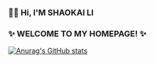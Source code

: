 ### 👋😄 Hi, I'M SHAOKAI LI 

### ✨ WELCOME TO MY HOMEPAGE! ✨ 

<!--
**shaokai1209/shaokai1209** is a ✨ _special_ ✨ repository because its `README.md` (this file) appears on your GitHub profile.

Here are some ideas to get you started:

- 🔭 I’m currently working on ...
- 🌱 I’m currently learning ...
- 👯 I’m looking to collaborate on ...
- 🤔 I’m looking for help with ...
- 💬 Ask me about ...
- 📫 How to reach me: ...
- 😄 Pronouns: ...
- ⚡ Fun fact: ...
-->

[![Anurag's GitHub stats](https://github-readme-stats.vercel.app/api?username=shaokai1209)](https://github.com/anuraghazra/github-readme-stats)



